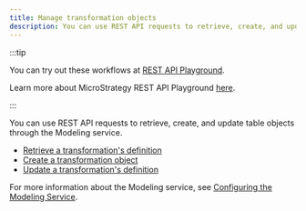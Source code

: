 ```yaml
---
title: Manage transformation objects
description: You can use REST API requests to retrieve, create, and update table objects through the Modeling service.
---
```


<Available since="2021 Update 5" />

:::tip

You can try out these workflows at [REST API Playground](https://www.postman.com/microstrategysdk/workspace/microstrategy-rest-api/folder/16131298-f3672b04-f9fa-4eab-8077-903d754d1797?ctx=documentation).

Learn more about MicroStrategy REST API Playground [here](/docs/getting-started/playground.md).

:::

You can use REST API requests to retrieve, create, and update table objects through the Modeling service.

- [Retrieve a transformation's definition](./retrieve-a-transformations-definition.md)
- [Create a transformation object](./create-a-transformation-object.md)
- [Update a transformation's definition](./update-a-transformations-definition.md)

For more information about the Modeling service, see [Configuring the Modeling Service](https://www2.microstrategy.com/producthelp/Current/InstallConfig/en-us/Content/modeling_service.htm).
